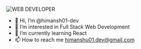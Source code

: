 ![WEB DEVELOPER](https://user-images.githubusercontent.com/92101909/152692594-14ea1eb8-8585-405f-b6cf-0cfbd6119591.png)
- 👋 Hi, I’m @himansh01-dev
- 👀 I’m interested in Full Stack Web Development
- 🌱 I’m currently learning React
- 📫 How to reach me himanshu01.dev@gmail.com
<!-- - 💞️ I’m looking to collaborate on ... -->


<!---
himanshu01-dev/bio-data is a ✨ special ✨ repository because its `README.md` (this file) appears on your GitHub profile.
You can click the Preview link to take a look at your changes.
--->
